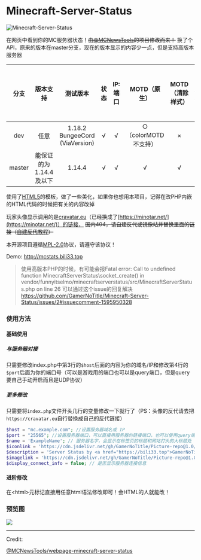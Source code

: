 # Minecraft-Server-Status

![Minecraft-Server-Status](https://socialify.git.ci/GamerNoTitle/Minecraft-Server-Status/image?description=1&language=1&name=1&owner=1&stargazers=1&theme=Light)

在网页中看到你的MC服务器状态！~~由[@MCNewsTools](https://github.com/MCNewsTools/webpage-minecraft-server-status)的项目修改而来！~~ 换了个API，原来的版本在master分支，现在的版本显示的内容少一点，但是支持高版本服务器

|  分支  |        版本支持        | 测试版本 | 状态 | IP:端口 |     MOTD（原生）     | MOTD（清除样式） | 版本 | 核心 | 最大玩家数 | 在线玩家数 | 在线玩家显示 |
| :----: | :--------------------: | :------: | :--: | :-----: | :------------------: | :--------------: | :--: | :--: | :--------: | :--------: | :----------: |
|  dev   |          任意          | 1.18.2<br />BungeeCord (ViaVersion) |  √   |    √    | ○（colorMOTD不支持） |        ×         |  √   |  √   |     ×      |     √      |      ×       |
| master | 能保证的为1.14.4及以下 |  1.14.4  |  √   |    √    |          √           |        √         |  √   |  √   |     √      |     √      |      √       |



使用了[HTML5](https://html5up.net/)的模板，做了一些美化，如果你也想用本项目，记得在改PHP内嵌的HTML代码的时候把有关的内容改掉

玩家头像显示调用的是[cravatar.eu](cravatar.eu)（已经换成了[https://minotar.net/](https://minotar.net/)）的链接，
~~国内404，请自建反代或镜像站并替换里面的链接（[自建反代教程](https://bili33.top/posts/CloudFlare-Workers-Section1/)）~~

本开源项目遵循[MPL-2.0](https://github.com/GamerNoTitle/Minecraft-Server-Status/blob/master/LICENSE)协议，请遵守该协议！

Demo: http://mcstats.bili33.top

> 使用高版本PHP的时候，有可能会报Fatal error: Call to undefined function MinecraftServerStatus\socket_create() in vendor/funnyitselmo/minecraftserverstatus/src/MinecraftServerStatus.php on line 26
> 可以通过这个issue的回复解决 https://github.com/GamerNoTitle/Minecraft-Server-Status/issues/2#issuecomment-1595950328

### 使用方法

#### 基础使用

##### 与服务器对接

只需要修改index.php中第3行的`$host`后面的内容为你的域名/IP和修改第4行的`$port`后面为你的端口号（可以是游戏用的端口也可以是query端口，但是query要自己手动开启而且是UDP协议）

##### 更多修改

只需要将`index.php`文件开头几行的变量修改一下就行了（PS：头像的反代请去把`https://cravatar.eu`自行替换成自己的反代链接）

```php
$host = "mc.example.com"; //设置服务器域名或 IP
$port = "25565"; //设置服务器端口，可以直接用服务器的链接端口，也可以使用query端口（UDP协议）
$name = 'ExampleName'; // 服务器名字，会显示在标签页的标题和网站打头的大标题处
$iconlink = 'https://cdn.jsdelivr.net/gh/GamerNoTitle/Picture-repo@1.0/AboutMe/logo-mini.png'; // 网站图标链接，可以使图片格式（.png/.jpg/etc.）或者是ico图标，用绝对路径或相对路径均可
$description = 'Server Status by <a href="https://bili33.top">GamerNoTitle</a> | Tamplate by <a href="https://html5up.net">HTML5UP</a><br>Open Source Project <a href="https://github.com/GamerNoTitle/Minecraft-Server-Status">Minecraft-Server-Status</a> is now avaliable on <a href="https://github.com/GamerNoTitle/Minecraft-Server-Status">Github</a>'; // 描述，会显示在大标题的下方，用html语法写就可以了，换行请用<br>
$imagelink = 'https://cdn.jsdelivr.net/gh/GamerNoTitle/Picture-repo@1.0/AboutMe/logo-mini.png'; // 图片链接，会显示在服务器信息右边的圈圈里
$display_connect_info = false; // 是否显示服务器连接信息
```



#### 进阶修改

在\<html>元标记直接用任意html语法修改即可！会HTML的人就能改！

### 预览图

![](https://cdn.jsdelivr.net/gh/GamerNoTitle/Minecraft-Server-Status@master/preview.png)

---

Credit:

[@MCNewsTools/webpage-minecraft-server-status](https://github.com/MCNewsTools/webpage-minecraft-server-status)
